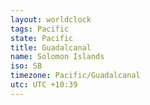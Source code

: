 ```yaml
---
layout: worldclock
tags: Pacific
state: Pacific
title: Guadalcanal
name: Solomon Islands
iso: SB
timezone: Pacific/Guadalcanal
utc: UTC +10:39
---
```


